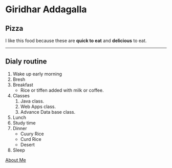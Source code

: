 # Giridhar Addagalla
## Pizza

I like this food because these are **quick to eat** and **delicious** to eat.

---
## Dialy routine

1. Wake up early morning
2. Bresh
3. Breakfast
    * Rice or tiffen added with milk or coffee.
4. Classes
    1. Java class.
    2. Web Apps class.
    3. Advance Data base class.
5. Lunch
6. Study time
7. Dinner
    * Cuury Rice
    * Curd Rice
    * Desert 
8. Sleep

[About Me](/AboutMe.md "About Me")
    




 
